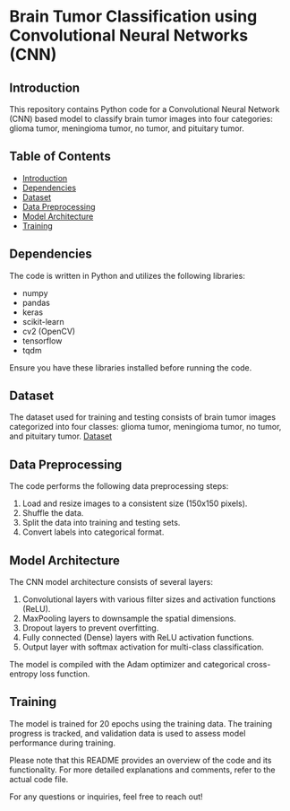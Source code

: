 # Brain Tumor Classification using Convolutional Neural Networks (CNN)



## Introduction

This repository contains Python code for a Convolutional Neural Network (CNN) based model to classify brain tumor images into four categories: glioma tumor, meningioma tumor, no tumor, and pituitary tumor.

## Table of Contents
- [Introduction](#introduction)
- [Dependencies](#dependencies)
- [Dataset](#dataset)
- [Data Preprocessing](#data-preprocessing)
- [Model Architecture](#model-architecture)
- [Training](#training)

## Dependencies

The code is written in Python and utilizes the following libraries:

- numpy
- pandas
- keras
- scikit-learn
- cv2 (OpenCV)
- tensorflow
- tqdm

Ensure you have these libraries installed before running the code.

## Dataset

The dataset used for training and testing consists of brain tumor images categorized into four classes: glioma tumor, meningioma tumor, no tumor, and pituitary tumor. 
[Dataset](https://www.kaggle.com/datasets/sartajbhuvaji/brain-tumor-classification-mri)

## Data Preprocessing

The code performs the following data preprocessing steps:

1. Load and resize images to a consistent size (150x150 pixels).
2. Shuffle the data.
3. Split the data into training and testing sets.
4. Convert labels into categorical format.

## Model Architecture

The CNN model architecture consists of several layers:

1. Convolutional layers with various filter sizes and activation functions (ReLU).
2. MaxPooling layers to downsample the spatial dimensions.
3. Dropout layers to prevent overfitting.
4. Fully connected (Dense) layers with ReLU activation functions.
5. Output layer with softmax activation for multi-class classification.

The model is compiled with the Adam optimizer and categorical cross-entropy loss function.

## Training

The model is trained for 20 epochs using the training data. The training progress is tracked, and validation data is used to assess model performance during training.

Please note that this README provides an overview of the code and its functionality. For more detailed explanations and comments, refer to the actual code file.

For any questions or inquiries, feel free to reach out!

